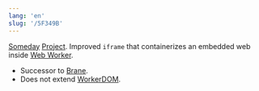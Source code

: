```yaml
---
lang: 'en'
slug: '/5F349B'
---
```


[Someday](./../.././docs/pages/Someday.md) [Project](./../.././docs/pages/Project.md). Improved `iframe` that containerizes an embedded web inside [Web Worker](./../.././docs/pages/Web%20Worker.md).

- Successor to [Brane](./../.././docs/pages/Brane.md).
- Does not extend [WorkerDOM](./../.././docs/pages/WorkerDOM.md).

<head>
  <html lang="en-US"/>
</head>
